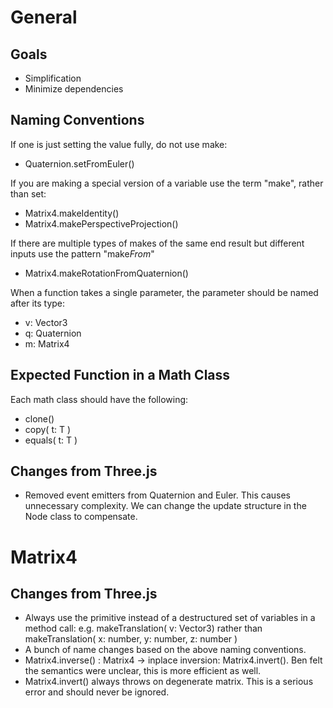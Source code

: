 # General

## Goals

- Simplification
- Minimize dependencies

## Naming Conventions

If one is just setting the value fully, do not use make:

- Quaternion.setFromEuler()

If you are making a special version of a variable use the term "make", rather than set:

- Matrix4.makeIdentity()
- Matrix4.makePerspectiveProjection()

If there are multiple types of makes of the same end result but different inputs use the pattern "make*From*"

- Matrix4.makeRotationFromQuaternion()

When a function takes a single parameter, the parameter should be named after its type:

- v: Vector3
- q: Quaternion
- m: Matrix4

## Expected Function in a Math Class

Each math class should have the following:

- clone()
- copy( t: T )
- equals( t: T )

## Changes from Three.js

- Removed event emitters from Quaternion and Euler. This causes unnecessary complexity. We can change the update structure in the Node class to compensate.

# Matrix4

## Changes from Three.js

- Always use the primitive instead of a destructured set of variables in a method call: e.g. makeTranslation( v: Vector3) rather than makeTranslation( x: number, y: number, z: number )
- A bunch of name changes based on the above naming conventions.
- Matrix4.inverse() : Matrix4 -> inplace inversion: Matrix4.invert(). Ben felt the semantics were unclear, this is more efficient as well.
- Matrix4.invert() always throws on degenerate matrix. This is a serious error and should never be ignored.
